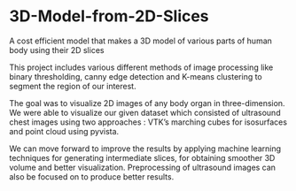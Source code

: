 # 3D-Model-from-2D-Slices
A cost efficient model that makes a 3D model of various parts of human body using their 2D slices

This project includes various different methods of image processing like binary thresholding, canny edge detection and K-means clustering to segment the region of our interest.

The goal was to visualize 2D images of any body organ in three-dimension. We were able to visualize our given dataset which consisted of ultrasound chest images using two approaches :
VTK’s marching cubes for isosurfaces and point cloud using pyvista.

We can move forward to improve the results by applying machine learning techniques for generating intermediate slices, for obtaining smoother 3D volume and better visualization. Preprocessing of ultrasound images can also be focused on to produce better results.
